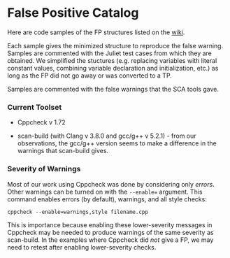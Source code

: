 # False Positive Catalog

Here are code samples of the FP structures listed on the [wiki](https://github.iu.edu/SEDS/mangrove/wiki/FP-Hierarchy).

Each sample gives the minimized structure to reproduce the false warning. Samples are commented with the Juliet test cases from which they are obtained. We simplified the stuctures (e.g. replacing variables with literal constant values, combining variable declaration and initialization, etc.) as long as the FP did not go away or was converted to a TP.

Samples are commented with the false warnings that the SCA tools gave.

### Current Toolset

* Cppcheck v 1.72

* scan-build (with Clang v 3.8.0 and gcc/g++ v 5.2.1) - from our observations, the gcc/g++ version seems to make a difference in the warnings that scan-build gives.

### Severity of Warnings

Most of our work using Cppcheck was done by considering only *errors*. Other warnings can be turned on with the `--enable=` argument. This command enables errors (by default), warnings, and all style checks:

    cppcheck --enable=warnings,style filename.cpp

This is importance because enabling these lower-severity messages in Cppcheck may be needed to produce warnings of the same severity as scan-build. In the examples where Cppcheck did *not* give a FP, we  may need to retest after enabling lower-severity checks.